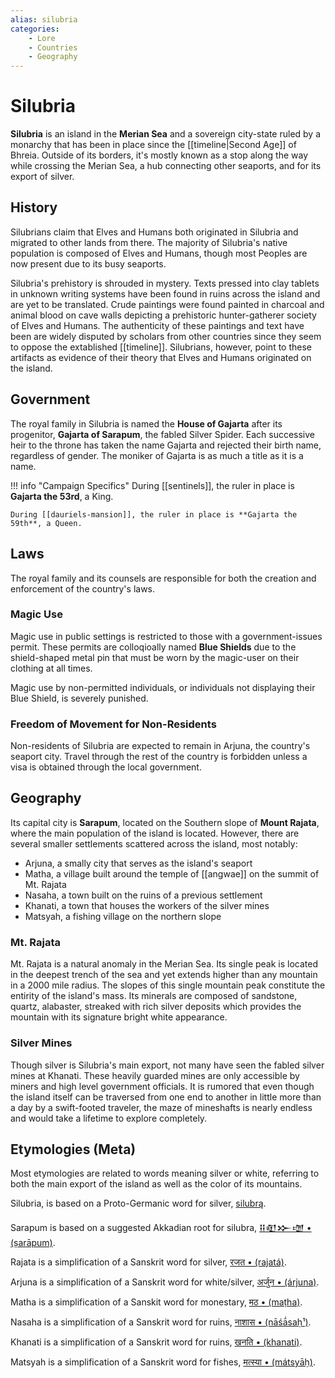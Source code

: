 ```yaml
---
alias: silubria
categories:
    - Lore
    - Countries
    - Geography
---
```

# Silubria

**Silubria** is an island in the **Merian Sea** and a sovereign city-state ruled by a monarchy that has been in place since the [[timeline|Second Age]] of Bhreia. Outside of its borders, it's mostly known as a stop along the way while crossing the Merian Sea, a hub connecting other seaports, and for its export of silver.

## History

Silubrians claim that Elves and Humans both originated in Silubria and migrated to other lands from there. The majority of Silubria's native population is composed of Elves and Humans, though most Peoples are now present due to its busy seaports.

Silubria's prehistory is shrouded in mystery. Texts pressed into clay tablets in unknown writing systems have been found in ruins across the island and are yet to be translated. Crude paintings were found painted in charcoal and animal blood on cave walls depicting a prehistoric hunter-gatherer society of Elves and Humans. The authenticity of these paintings and text have been are widely disputed by scholars from other countries since they seem to oppose the extablished [[timeline]]. Silubrians, however, point to these artifacts as evidence of their theory that Elves and Humans originated on the island.

## Government

The royal family in Silubria is named the **House of Gajarta** after its progenitor, **Gajarta of Sarapum**, the fabled Silver Spider. Each successive heir to the throne has taken the name Gajarta and rejected their birth name, regardless of gender. The moniker of Gajarta is as much a title as it is a name.

!!! info "Campaign Specifics"
    During [[sentinels]], the ruler in place is **Gajarta the 53rd**, a King.

    During [[dauriels-mansion]], the ruler in place is **Gajarta the 59th**, a Queen.

## Laws

The royal family and its counsels are responsible for both the creation and enforcement of the country's laws.

### Magic Use

Magic use in public settings is restricted to those with a government-issues permit. These permits are colloqioally named **Blue Shields** due to the shield-shaped metal pin that must be worn by the magic-user on their clothing at all times.

Magic use by non-permitted individuals, or individuals not displaying their Blue Shield, is severely punished.

### Freedom of Movement for Non-Residents

Non-residents of Silubria are expected to remain in Arjuna, the country's seaport city. Travel through the rest of the country is forbidden unless a visa is obtained through the local government.

## Geography

Its capital city is **Sarapum**, located on the Southern slope of **Mount Rajata**, where the main population of the island is located. However, there are several smaller settlements scattered across the island, most notably:

- Arjuna, a smally city that serves as the island's seaport
- Matha, a village built around the temple of [[angwae]] on the summit of Mt. Rajata
- Nasaha, a town built on the ruins of a previous settlement
- Khanati, a town that houses the workers of the silver mines
- Matsyah, a fishing village on the northern slope

### Mt. Rajata

Mt. Rajata is a natural anomaly in the Merian Sea. Its single peak is located in the deepest trench of the sea and yet extends higher than any mountain in a 2000 mile radius. The slopes of this single mountain peak constitute the entirity of the island's mass. Its minerals are composed of sandstone, quartz, alabaster, streaked with rich silver deposits which provides the mountain with its signature bright white appearance.

### Silver Mines

Though silver is Silubria's main export, not many have seen the fabled silver mines at Khanati. These heavily guarded mines are only accessible by miners and high level government officials. It is rumored that even though the island itself can be traversed from one end to another in little more than a day by a swift-footed traveler, the maze of mineshafts is nearly endless and would take a lifetime to explore completely.

## Etymologies (Meta)

Most etymologies are related to words meaning silver or white, referring to both the main export of the island as well as the color of its mountains.

Silubria, is based on a Proto-Germanic word for silver, [silubrą](https://en.wiktionary.org/wiki/Reconstruction:Proto-Germanic/silubr%C4%85).

Sarapum is based on a suggested Akkadian root for silubra, [𒍝𒊏𒁍𒌝 • (ṣarāpum)](https://en.wiktionary.org/wiki/Reconstruction:Proto-Germanic/silubr%C4%85).

Rajata is a simplification of a Sanskrit word for silver, [रजत • (rajatá)](https://en.wiktionary.org/wiki/%E0%A4%B0%E0%A4%9C%E0%A4%A4#Sanskrit).

Arjuna is a simplification of a Sanskrit word for white/silver, [अर्जुन • (árjuna)](https://en.wiktionary.org/wiki/%E0%A4%85%E0%A4%B0%E0%A5%8D%E0%A4%9C%E0%A5%81%E0%A4%A8#Sanskrit).

Matha is a simplification of a Sanskit word for monestary, [मठ • (maṭha)](https://en.wiktionary.org/wiki/%E0%A4%AE%E0%A4%A0#Sanskrit).

Nasaha is a simplification of a Sanskrit word for ruins, [नाशास • (nāśā́saḥ¹)](https://en.wiktionary.org/wiki/%E0%A4%A8%E0%A4%BE%E0%A4%B6#Sanskrit).

Khanati is a simplification of a Sanskrit word for ruins, [खनति • (khanati)](https://en.wiktionary.org/wiki/%E0%A4%96%E0%A4%A8%E0%A4%A4%E0%A4%BF#Sanskrit).

Matsyah is a simplification of a Sanskrit word for fishes, [मत्स्या • (mátsyāḥ)](https://en.wiktionary.org/wiki/%E0%A4%AE%E0%A4%A4%E0%A5%8D%E0%A4%B8%E0%A5%8D%E0%A4%AF#Sanskrit).

